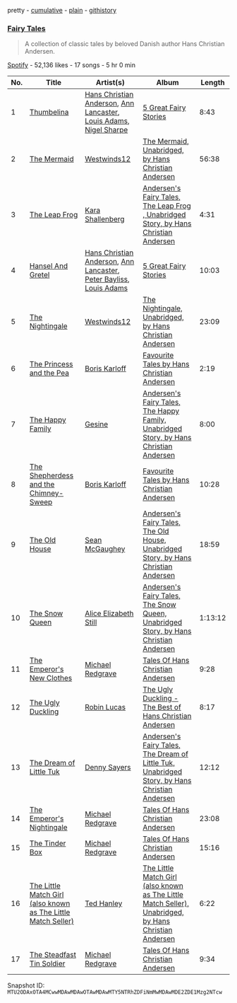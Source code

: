 pretty - [cumulative](/playlists/cumulative/37i9dQZF1DX0gxuYiQFvQL.md) - [plain](/playlists/plain/37i9dQZF1DX0gxuYiQFvQL) - [githistory](https://github.githistory.xyz/mackorone/spotify-playlist-archive/blob/main/playlists/plain/37i9dQZF1DX0gxuYiQFvQL)

### [Fairy Tales](https://open.spotify.com/playlist/37i9dQZF1DX0gxuYiQFvQL)

> A collection of classic tales by beloved Danish author Hans Christian Andersen.

[Spotify](https://open.spotify.com/user/spotify) - 52,136 likes - 17 songs - 5 hr 0 min

| No. | Title | Artist(s) | Album | Length |
|---|---|---|---|---|
| 1 | [Thumbelina](https://open.spotify.com/track/1wVZruKbEhNKF5KGBnVfIv) | [Hans Christian Anderson](https://open.spotify.com/artist/71UFKjkG4b332WjdcCm4Yz), [Ann Lancaster](https://open.spotify.com/artist/7DKo9sZTQcoqjEmiKAcn2m), [Louis Adams](https://open.spotify.com/artist/6z9UJEQQ4Nu6JMOWDK29tL), [Nigel Sharpe](https://open.spotify.com/artist/47i0y7E9wRdtswOUFEtuje) | [5 Great Fairy Stories](https://open.spotify.com/album/0oAFxTpeDW9eaDLoFnXXYd) | 8:43 |
| 2 | [The Mermaid](https://open.spotify.com/track/0sGvq9fRj5dmVqSTUuYCgi) | [Westwinds12](https://open.spotify.com/artist/41SvZQhQFng0V3IdME5tM7) | [The Mermaid, Unabridged, by Hans Christian Andersen](https://open.spotify.com/album/0o4HloegrIPa8NbW5nUo0m) | 56:38 |
| 3 | [The Leap Frog](https://open.spotify.com/track/0nD2Tgs300FtwwT7g8mESH) | [Kara Shallenberg](https://open.spotify.com/artist/3ayYYRfTbuqnMibNXbJPYR) | [Andersen's Fairy Tales, The Leap Frog , Unabridged Story, by Hans Christian Andersen](https://open.spotify.com/album/5aSebpesAJsWF65dIAQt9M) | 4:31 |
| 4 | [Hansel And Gretel](https://open.spotify.com/track/0EP1PYwrHFOGXBYU0jpXeP) | [Hans Christian Anderson](https://open.spotify.com/artist/71UFKjkG4b332WjdcCm4Yz), [Ann Lancaster](https://open.spotify.com/artist/7DKo9sZTQcoqjEmiKAcn2m), [Peter Bayliss](https://open.spotify.com/artist/0LPPCwAuw5DNIPMemslzpX), [Louis Adams](https://open.spotify.com/artist/6z9UJEQQ4Nu6JMOWDK29tL) | [5 Great Fairy Stories](https://open.spotify.com/album/0oAFxTpeDW9eaDLoFnXXYd) | 10:03 |
| 5 | [The Nightingale](https://open.spotify.com/track/0AYuKzrkeXmHl7VVh5LTYp) | [Westwinds12](https://open.spotify.com/artist/41SvZQhQFng0V3IdME5tM7) | [The Nightingale, Unabridged, by Hans Christian Andersen](https://open.spotify.com/album/6uDQjyXiGy7XAjm2jikTB3) | 23:09 |
| 6 | [The Princess and the Pea](https://open.spotify.com/track/14Lj1zslcrYTxaEZLUfjYo) | [Boris Karloff](https://open.spotify.com/artist/1W9sjfsJp3TqWFgvScMZdG) | [Favourite Tales by Hans Christian Andersen](https://open.spotify.com/album/70qf6kaaFAotHEqoDYTd7V) | 2:19 |
| 7 | [The Happy Family](https://open.spotify.com/track/1O2Ucny2igvrdxi2uwYzp8) | [Gesine](https://open.spotify.com/artist/4JBjgcI5RIykRLooEQ95Cw) | [Andersen's Fairy Tales, The Happy Family, Unabridged Story, by Hans Christian Andersen](https://open.spotify.com/album/698fX0xODQ0xqhMZt6o9uo) | 8:00 |
| 8 | [The Shepherdess and the Chimney\-Sweep](https://open.spotify.com/track/67gWkC7JF5OwRDRNjZUXih) | [Boris Karloff](https://open.spotify.com/artist/1W9sjfsJp3TqWFgvScMZdG) | [Favourite Tales by Hans Christian Andersen](https://open.spotify.com/album/70qf6kaaFAotHEqoDYTd7V) | 10:28 |
| 9 | [The Old House](https://open.spotify.com/track/5EtybQIcyXAtwqxErBR3pE) | [Sean McGaughey](https://open.spotify.com/artist/5n6UlncXU66a9f9NAEh5GB) | [Andersen's Fairy Tales, The Old House, Unabridged Story, by Hans Christian Andersen](https://open.spotify.com/album/2b8wd788PGSRxAW2VEGSuP) | 18:59 |
| 10 | [The Snow Queen](https://open.spotify.com/track/1Os6vdfR1TAlomTdOXiomO) | [Alice Elizabeth Still](https://open.spotify.com/artist/0sA1Co3tor0La0FHZFLZmd) | [Andersen's Fairy Tales, The Snow Queen, Unabridged Story, by Hans Christian Andersen](https://open.spotify.com/album/3u1rbxAO7h2uWQQkkbrY4v) | 1:13:12 |
| 11 | [The Emperor's New Clothes](https://open.spotify.com/track/7bzU2tENScvaTjUnRIW19w) | [Michael Redgrave](https://open.spotify.com/artist/5h8JGn6Et5isBd8zzdlWTM) | [Tales Of Hans Christian Andersen](https://open.spotify.com/album/2NvFYbpEQkYMkLLF9XcAcu) | 9:28 |
| 12 | [The Ugly Duckling](https://open.spotify.com/track/1xh2I0FAemYMjLN612dJjk) | [Robin Lucas](https://open.spotify.com/artist/4c7tGewhetMv2tpaSLrBrE) | [The Ugly Duckling \- The Best of Hans Christian Andersen](https://open.spotify.com/album/73agiaB8npJT7OnA4yH47q) | 8:17 |
| 13 | [The Dream of Little Tuk](https://open.spotify.com/track/6O2iLElKveiwygv0YZ8WZt) | [Denny Sayers](https://open.spotify.com/artist/5vw0cCz80RcWSTPAJdtVfu) | [Andersen's Fairy Tales, The Dream of Little Tuk, Unabridged Story, by Hans Christian Andersen](https://open.spotify.com/album/4JCBdGrXEA06fsa99vsnRU) | 12:12 |
| 14 | [The Emperor's Nightingale](https://open.spotify.com/track/3Rt6v5FxjmPCEGx0LwmeHt) | [Michael Redgrave](https://open.spotify.com/artist/5h8JGn6Et5isBd8zzdlWTM) | [Tales Of Hans Christian Andersen](https://open.spotify.com/album/2NvFYbpEQkYMkLLF9XcAcu) | 23:08 |
| 15 | [The Tinder Box](https://open.spotify.com/track/2XrKCdRsWD7InioPrpeRZI) | [Michael Redgrave](https://open.spotify.com/artist/5h8JGn6Et5isBd8zzdlWTM) | [Tales Of Hans Christian Andersen](https://open.spotify.com/album/2NvFYbpEQkYMkLLF9XcAcu) | 15:16 |
| 16 | [The Little Match Girl \(also known as The Little Match Seller\)](https://open.spotify.com/track/5KMHxIxL8FLgDZKv9fLXPD) | [Ted Hanley](https://open.spotify.com/artist/6uwqgbaqrOOH50ygkuyx1f) | [The Little Match Girl \(also known as The Little Match Seller\), Unabridged, by Hans Christian Andersen](https://open.spotify.com/album/67LBismsYTu8GA3vFlagap) | 6:22 |
| 17 | [The Steadfast Tin Soldier](https://open.spotify.com/track/4frhhNdw9CqvsJqWdQg1kZ) | [Michael Redgrave](https://open.spotify.com/artist/5h8JGn6Et5isBd8zzdlWTM) | [Tales Of Hans Christian Andersen](https://open.spotify.com/album/2NvFYbpEQkYMkLLF9XcAcu) | 9:34 |

Snapshot ID: `MTU2ODAxOTA4MCwwMDAwMDAwOTAwMDAwMTY5NTRhZDFiNmMwMDAwMDE2ZDE1Mzg2NTcw`